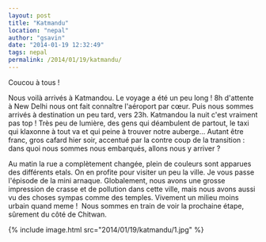 ```yaml
---
layout: post
title: "Katmandu"
location: "nepal"
author: "gsavin"
date: "2014-01-19 12:32:49"
tags: nepal
permalink: /2014/01/19/katmandu/
---
```

Coucou à tous !

Nous voilà arrivés à Katmandou. Le voyage a été un peu long ! 8h d'attente à New Delhi nous ont fait connaître l'aéroport par cœur. Puis nous sommes arrivés à destination un peu tard, vers 23h. Katmandou la nuit c'est vraiment pas top ! Très peu de lumière, des gens qui déambulent de partout, le taxi qui klaxonne à tout va et qui peine à trouver notre auberge... Autant être franc, gros cafard hier soir, accentué par la contre coup de la transition : dans quoi nous sommes nous embarqués, allons nous y arriver ?

Au matin la rue a complètement changée, plein de couleurs sont apparues des différents etals. On en profite pour visiter un peu la ville. Je vous passe l'épisode de la mini arnaque. Globalement, nous avons une grosse impression de crasse et de pollution dans cette ville, mais nous avons aussi vu des choses sympas comme des temples. Vivement un milieu moins urbain quand meme !  Nous sommes en train de voir la prochaine étape, sûrement du côté de Chitwan.

{% include image.html src="2014/01/19/katmandu/1.jpg" %}
